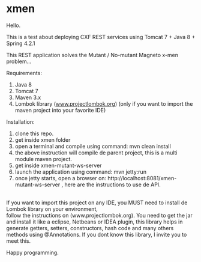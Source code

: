 # xmen

Hello.

This is a test about deploying CXF REST services using Tomcat 7 + Java 8 + Spring 4.2.1 

This REST application solves the Mutant / No-mutant Magneto x-men problem...

Requirements:

1. Java 8
2. Tomcat 7
3. Maven 3.x
3. Lombok library (www.projectlombok.org) (only if you want to import the maven project into your favorite IDE)

Installation:
1. clone this repo. <br />
2. get inside xmen folder<br />
3. open a terminal and compile using command: mvn clean install<br />
4. the above instruction will compile de parent project, this is a multi module maven project.<br />
5. get inside xmen-mutant-ws-server<br />
6. launch the application using command: mvn jetty:run<br />
7. once jetty starts, open a browser on: http://localhost:8081/xmen-mutant-ws-server , here are the instructions to use de API.<br />
<br />
If you want to import this project on any IDE, you MUST need to install de Lombok library on your environment,<br />
follow the instructions on (www.projectlombok.org). You need to get the jar and install it like a eclipse, Netbeans or IDEA plugin, this library helps in generate getters, setters, constructors, hash code and many others methods using @Annotations.
If you dont know this library, I invite you to meet this.

Happy programming.
